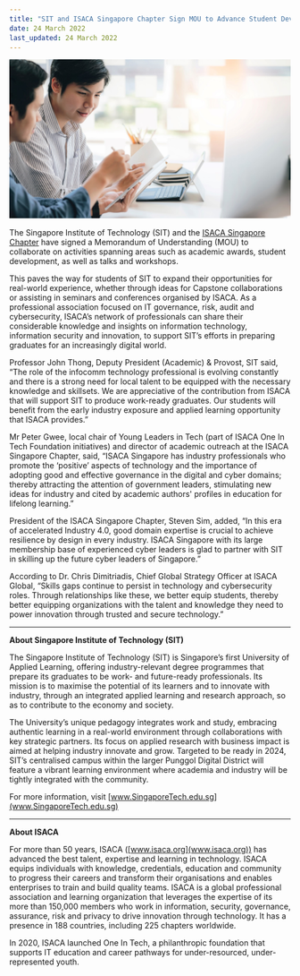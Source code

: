 ```yaml
---
title: "SIT and ISACA Singapore Chapter Sign MOU to Advance Student Development in Technology"
date: 24 March 2022
last_updated: 24 March 2022
---
```


![SIT-ISACA_MOU](./sit-isaca-mou.jpg)
 
The Singapore Institute of Technology (SIT) and the [ISACA Singapore Chapter](https://engage.isaca.org/singaporechapter/home "ISACA Singapore Chapter") have signed a Memorandum of Understanding (MOU) to collaborate on activities spanning areas such as academic awards, student development, as well as talks and workshops.

This paves the way for students of SIT to expand their opportunities for real-world experience, whether through ideas for Capstone collaborations or assisting in seminars and conferences organised by ISACA. As a professional association focused on IT governance, risk, audit and cybersecurity, ISACA’s network of professionals can share their considerable knowledge and insights on information technology, information security and innovation, to support SIT’s efforts in preparing graduates for an increasingly digital world.

Professor John Thong, Deputy President (Academic) & Provost, SIT said, “The role of the infocomm technology professional is evolving constantly and there is a strong need for local talent to be equipped with the necessary knowledge and skillsets. We are appreciative of the contribution from ISACA that will support SIT to produce work-ready graduates. Our students will benefit from the early industry exposure and applied learning opportunity that ISACA provides.”

Mr Peter Gwee, local chair of Young Leaders in Tech (part of ISACA One In Tech Foundation initiatives) and director of academic outreach at the ISACA Singapore Chapter, said, “ISACA Singapore has industry professionals who promote the ‘positive’ aspects of technology and the importance of adopting good and effective governance in the digital and cyber domains; thereby attracting the attention of government leaders, stimulating new ideas for industry and cited by academic authors' profiles in education for lifelong learning.”

President of the ISACA Singapore Chapter, Steven Sim, added, “In this era of accelerated Industry 4.0, good domain expertise is crucial to achieve resilience by design in every industry. ISACA Singapore with its large membership base of experienced cyber leaders is glad to partner with SIT in skilling up the future cyber leaders of Singapore.”

According to Dr. Chris Dimitriadis, Chief Global Strategy Officer at ISACA Global, “Skills gaps continue to persist in technology and cybersecurity roles. Through relationships like these, we better equip students, thereby better equipping organizations with the talent and knowledge they need to power innovation through trusted and secure technology.”

 

________________________________________________________________________

**About Singapore Institute of Technology (SIT)**

The Singapore Institute of Technology (SIT) is Singapore’s first University of Applied Learning, offering industry-relevant degree programmes that prepare its graduates to be work- and future-ready professionals. Its mission is to maximise the potential of its learners and to innovate with industry, through an integrated applied learning and research approach, so as to contribute to the economy and society. 

The University’s unique pedagogy integrates work and study, embracing authentic learning in a real-world environment through collaborations with key strategic partners. Its focus on applied research with business impact is aimed at helping industry innovate and grow. Targeted to be ready in 2024, SIT’s centralised campus within the larger Punggol Digital District will feature a vibrant learning environment where academia and industry will be tightly integrated with the community.

For more information, visit [www.SingaporeTech.edu.sg](www.SingaporeTech.edu.sg)

________________________________________________________________________

**About ISACA**

For more than 50 years, ISACA ([www.isaca.org](www.isaca.org)) has advanced the best talent, expertise and learning in technology. ISACA equips individuals with knowledge, credentials, education and community to progress their careers and transform their organisations and enables enterprises to train and build quality teams. ISACA is a global professional association and learning organization that leverages the expertise of its more than 150,000 members who work in information, security, governance, assurance, risk and privacy to drive innovation through technology. It has a presence in 188 countries, including 225 chapters worldwide.

In 2020, ISACA launched One In Tech, a philanthropic foundation that supports IT education and career pathways for under-resourced, under-represented youth.